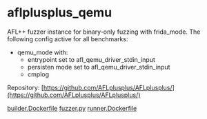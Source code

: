 # aflplusplus_qemu

AFL++ fuzzer instance for binary-only fuzzing with frida_mode.
The following config active for all benchmarks:
  - qemu_mode with:
    - entrypoint set to afl_qemu_driver_stdin_input
    - persisten mode set to afl_qemu_driver_stdin_input
    - cmplog

Repository: [https://github.com/AFLplusplus/AFLplusplus/](https://github.com/AFLplusplus/AFLplusplus/)

[builder.Dockerfile](builder.Dockerfile)
[fuzzer.py](fuzzer.py)
[runner.Dockerfile](runner.Dockerfile)
